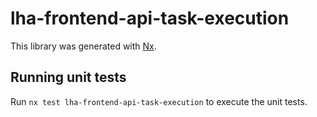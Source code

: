 # lha-frontend-api-task-execution

This library was generated with [Nx](https://nx.dev).

## Running unit tests

Run `nx test lha-frontend-api-task-execution` to execute the unit tests.

